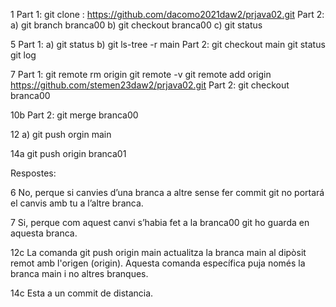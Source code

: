 1
Part 1: git clone : https://github.com/dacomo2021daw2/prjava02.git
Part 2: a) git branch branca00
	b) git checkout branca00
	c) git status

5
Part 1: a) git status
	b) git ls-tree -r main
Part 2: git checkout main	git status	git log

7
Part 1: git remote rm origin	git remote -v	git remote add origin https://github.com/stemen23daw2/prjava02.git
Part 2: git checkout branca00

10b
Part 2: git merge branca00

12
a) git push orgin main

14a
git push origin branca01


Respostes:

6
No, perque si canvies d’una branca a altre sense fer commit git no portará el canvis amb tu a l’altre branca.

7
Si, perque com aquest canvi s’habia fet a la branca00 git ho guarda en aquesta branca.

12c
La comanda git push origin main actualitza la branca main al dipòsit remot amb l'origen (origin). Aquesta comanda específica puja només la branca main i no altres branques.

14c
Esta a un commit de distancia.
